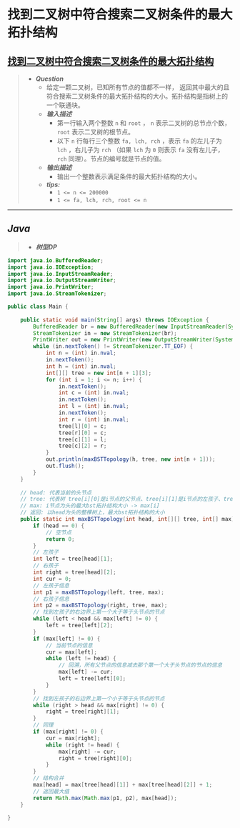 # 找到二叉树中符合搜索二叉树条件的最大拓扑结构

## [找到二叉树中符合搜索二叉树条件的最大拓扑结构](https://www.nowcoder.com/practice/e13bceaca5b14860b83cbcc4912c5d4a)

> - ***Question***
>   - 给定一颗二叉树，已知所有节点的值都不一样， 返回其中最大的且符合搜索二叉树条件的最大拓扑结构的大小。拓扑结构是指树上的一个联通块。
>   - ***输入描述***
>     - 第一行输入两个整数 `n` 和 `root` ， `n` 表示二叉树的总节点个数， `root` 表示二叉树的根节点。
>     - 以下 `n` 行每行三个整数 `fa, lch, rch` ，表示 `fa` 的左儿子为 `lch` ，右儿子为 `rch` （如果 `lch` 为 `0` 则表示 `fa` 没有左儿子， `rch` 同理）。节点的编号就是节点的值。
>   - ***输出描述***
>     - 输出一个整数表示满足条件的最大拓扑结构的大小。
>   - ***tips:***
>     - `1 <= n <= 200000`
>     - `1 <= fa, lch, rch, root <= n`

---

## *Java*

> - ***树型DP***

```java
import java.io.BufferedReader;
import java.io.IOException;
import java.io.InputStreamReader;
import java.io.OutputStreamWriter;
import java.io.PrintWriter;
import java.io.StreamTokenizer;

public class Main {
    
    public static void main(String[] args) throws IOException {
        BufferedReader br = new BufferedReader(new InputStreamReader(System.in));
        StreamTokenizer in = new StreamTokenizer(br);
        PrintWriter out = new PrintWriter(new OutputStreamWriter(System.out));
        while (in.nextToken() != StreamTokenizer.TT_EOF) {
            int n = (int) in.nval;
            in.nextToken();
            int h = (int) in.nval;
            int[][] tree = new int[n + 1][3];
            for (int i = 1; i <= n; i++) {
                in.nextToken();
                int c = (int) in.nval;
                in.nextToken();
                int l = (int) in.nval;
                in.nextToken();
                int r = (int) in.nval;
                tree[l][0] = c;
                tree[r][0] = c;
                tree[c][1] = l;
                tree[c][2] = r;
            }
            out.println(maxBSTTopology(h, tree, new int[n + 1]));
            out.flush();
        }
    }
    
    // head: 代表当前的头节点
    // tree: 代表树 tree[i][0]是i节点的父节点、tree[i][1]是i节点的左孩子、tree[i][2]是i节点的右孩子
    // max: i节点为头的最大bst拓扑结构大小 -> max[i]
    // 返回: 以head为头的整棵树上，最大bst拓扑结构的大小
    public static int maxBSTTopology(int head, int[][] tree, int[] max) {
        if (head == 0) {
            // 空节点
            return 0;
        }
        // 左孩子
        int left = tree[head][1];
        // 右孩子
        int right = tree[head][2];
        int cur = 0;
        // 左孩子信息
        int p1 = maxBSTTopology(left, tree, max);
        // 右孩子信息
        int p2 = maxBSTTopology(right, tree, max);
        // 找到左孩子的右边界上第一个大于等于头节点的节点
        while (left < head && max[left] != 0) {
            left = tree[left][2];
        }
        if (max[left] != 0) {
            // 当前节点的信息
            cur = max[left];
            while (left != head) {
                // 回溯，所有父节点的信息减去那个第一个大于头节点的节点的信息
                max[left] -= cur;
                left = tree[left][0];
            }
        }
        // 找到左孩子的右边界上第一个小于等于头节点的节点
        while (right > head && max[right] != 0) {
            right = tree[right][1];
        }
        // 同理
        if (max[right] != 0) {
            cur = max[right];
            while (right != head) {
                max[right] -= cur;
                right = tree[right][0];
            }
        }
        // 结构合并
        max[head] = max[tree[head][1]] + max[tree[head][2]] + 1;
        // 返回最大值
        return Math.max(Math.max(p1, p2), max[head]);
    }
    
}
```
